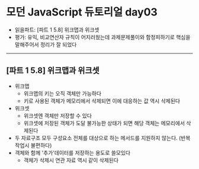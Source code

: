 # 모던 JavaScript 듀토리얼 day03

- 읽을파트: [파트 1 5.8] 위크맵과 위크셋
- 평가: 유익, 비교연산자 규칙이 어지러웠는데 과제문제풀이와 함정피하기로 핵심을 말해주어서 정리가 잘 되었다

---

## [파트 1 5.8] 위크맵과 위크셋

- 위크맵
  - 위크맵의 키는 오직 객체만 가능하다
  - 키로 사용된 객체가 메모리에서 삭제되면 이에 대응하는 값 역시 삭제된다
- 위크셋
  - 위크셋엔 객체만 저장할 수 있다
  - 위크셋에 저장된 객체가 도달 불가능한 상태가 되면 해당 객체는 메모리에서 삭제된다
- 두 자료구조 모두 구성요소 전체를 대상으로 하는 메서드를 지원하지 않는다. (반복작업시 불편하다)
- 객체와 함께 '추가'데이터를 저장하는 용도로 쓸모있다
  - 객체가 삭제시 연관 자료 역시 같이 삭제된다
